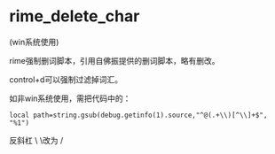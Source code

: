 # rime_delete_char

(win系统使用)

rime强制删词脚本，引用自佛振提供的删词脚本，略有删改。

control+d可以强制过滤掉词汇。

如非win系统使用，需把代码中的：

```
local path=string.gsub(debug.getinfo(1).source,"^@(.+\\)[^\\]+$", "%1")
```
反斜杠 \\ \\改为 /
